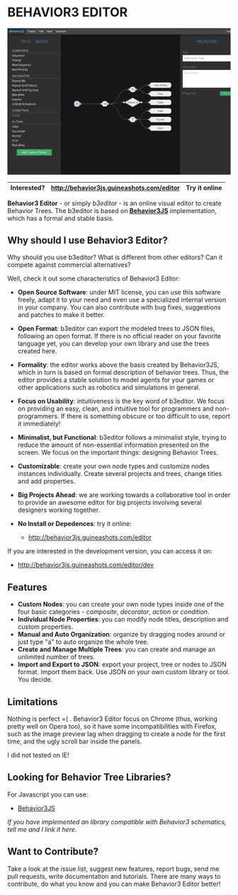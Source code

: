 BEHAVIOR3 EDITOR
================

![interface preview](preview.png)



Interested?  | http://behavior3js.guineashots.com/editor | Try it online
-------------|-------------------------------------------|--------------

**Behavior3 Editor** - or simply *b3editor* - is an online visual editor to create Behavior Trees. The b3editor is based on [**Behavior3JS**](http://behavior3js.guineashots.com) implementation, which has a formal and stable basis.


Why should I use Behavior3 Editor?
----------------------------------

Why should you use b3editor? What is different from other editors? Can it compete against commercial alternatives?

Well, check it out some characteristics of Behavior3 Editor:

- **Open Source Software**: under MIT license, you can use this software freely, adapt it to your need and even use a specialized internal version in your company. You can also contribute with bug fixes, suggestions and patches to make it better.

- **Open Format**: b3editor can export the modeled trees to JSON files, following an open format. If there is no official reader on your favorite language yet, you can develop your own library and use the trees created here. 

- **Formality**: the editor works above the basis created by Behavior3JS, which in turn is based on formal description of behavior trees. Thus, the editor provides a stable solution to model agents for your games or other applications such as robotics and simulations in general.

- **Focus on Usability**: intuitiveness is the key word of b3editor. We focus on providing an easy, clean, and intuitive tool for programmers and non-programmers. If there is something obscure or too difficult to use, report it immediately!

- **Minimalist, but Functional**: b3editor follows a minimalist style, trying to reduce the amount of non-essential information presented on the screen. We focus on the important things: designing Behavior Trees. 

- **Customizable**: create your own node types and customize nodes instances individually. Create several projects and trees, change titles and add properties.

- **Big Projects Ahead**: we are working towards a collaborative tool in order to provide an awesome editor for big projects involving several designers working together. 

- **No Install or Depedences**: try it online:

    - http://behavior3js.guineashots.com/editor

If you are interested in the development version, you can access it on:

- http://behavior3js.guineashots.com/editor/dev


Features
--------

- **Custom Nodes**: you can create your own node types inside one of the four basic categories - *composite*, *decorator*, *action* or *condition*. 
- **Individual Node Properties**: you can modify node titles, description and custom properties.
- **Manual and Auto Organization**: organize by dragging nodes around or just type "a" to auto organize the whole tree.
- **Create and Manage Multiple Trees**: you can create and manage an unlimited number of trees.
- **Import and Export to JSON**: export your project, tree or nodes to JSON format. Import them back. Use JSON on your own custom library or tool. You decide.


Limitations
-----------

Nothing is perfect =( . Behavior3 Editor focus on Chrome (thus, working pretty well on Opera too), so it have some incompatibilities with Firefox, such as the image preview lag when dragging to create a node for the first time, and the ugly scroll bar inside the panels.

I did not tested on IE!


Looking for Behavior Tree Libraries?
------------------------------------

For Javascript you can use:

- [Behavior3JS](http://behavior3js.guineashots.com)

*If you have implemented an library compatible with Behavior3 schematics, tell me and I link it here*.


Want to Contribute?
-------------------

Take a look at the issue list, suggest new features, report bugs, send me pull requests, write documentation and tutorials. There are many ways to contribute, do what you know and you can make Behavior3 Editor better!